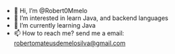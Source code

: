 - 👋 Hi, I’m @Robert0Mmelo
- 👀 I’m interested in learn Java, and backend languages
- 🌱 I’m currently learning Java
- 📫 How to reach me? send me a email: robertomateusdemelosilva@gmail.com

<!---
Robert0Mmelo/Robert0Mmelo is a ✨ special ✨ repository because its `README.md` (this file) appears on your GitHub profile.
You can click the Preview link to take a look at your changes.
--->
